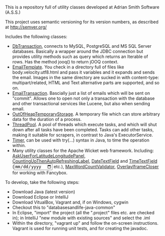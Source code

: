 This is a repository full of utility classes developed at Adrian Smith Software (A.S.S.)

This project uses semantic versioning for its version numbers, as described at http://semver.org/

Includes the following classes:

* [DbTransaction](https://www.databasesandlife.com/blog-attachments/databasesandlife-util-javadoc/com/databasesandlife/util/jdbc/DbTransaction.html), connects to MySQL, PostgreSQL and MS SQL Server databases. Basically a wrapper around the JDBC connection but provides utility methods such as query which returns an Iterable of rows. Has the method jooq() to return jOOQ context.
* [EmailTemplate](https://www.databasesandlife.com/blog-attachments/databasesandlife-util-javadoc/com/databasesandlife/util/EmailTemplate.html). You check in a directory full of files like body.velocity.utf8.html and pass it variables and it expands and sends the email. Images in the same directory are sucked in with content-type: multipart/related, HTML and Text alternative parts are supported, and so on.
* [EmailTransaction](https://www.databasesandlife.com/blog-attachments/databasesandlife-util-javadoc/com/databasesandlife/util/EmailTransaction.html). Bascially just a list of emails which will be sent on "commit". Allows one to open not only a transaction with the database and other transactional services like Lucene, but also when sending email.
* [OutOfHeapTemporaryStorage](https://www.databasesandlife.com/blog-attachments/databasesandlife-util-javadoc/com/databasesandlife/util/OutOfHeapTemporaryStorage.html). A temporary file which can store arbitrary data for the duration of a process.
* [ThreadPool](https://www.databasesandlife.com/blog-attachments/databasesandlife-util-javadoc/com/databasesandlife/util/ThreadPool.html). A pool of threads which execute tasks, and which will shut down after all tasks have been completed. Tasks can add other tasks, making it suitable for scrapers, in contrast to Java's ExecutorService.
* [Timer](https://www.databasesandlife.com/blog-attachments/databasesandlife-util-javadoc/com/databasesandlife/util/Timer.html), can be used with try(...) syntax in Java, to time the operation within.
* Many utility classes for the Apache Wicket web framework. Including: [AskUserForLatitudeLongitudePanel](https://www.databasesandlife.com/blog-attachments/databasesandlife-util-javadoc/com/databasesandlife/util/wicket/AskUserForLatitudeLongitudePanel.html), [CountingUpThenAutoRefreshingLabel](https://www.databasesandlife.com/blog-attachments/databasesandlife-util-javadoc/com/databasesandlife/util/wicket/CountingUpThenAutoRefreshingLabel.html), [DateTextField](https://www.databasesandlife.com/blog-attachments/databasesandlife-util-javadoc/com/databasesandlife/util/wicket/DateTextField.html) and [TimeTextField](https://www.databasesandlife.com/blog-attachments/databasesandlife-util-javadoc/com/databasesandlife/util/wicket/TimeTextField.html) (<input type=date> etc.), [MaxWordCountValidator](https://www.databasesandlife.com/blog-attachments/databasesandlife-util-javadoc/com/databasesandlife/util/wicket/MaxWordCountValidator.html), [OverlayIframeCloser](https://www.databasesandlife.com/blog-attachments/databasesandlife-util-javadoc/com/databasesandlife/util/wicket/OverlayIframeCloser.html) for working with Fancybox.

To develop, take the following steps:

- Download Java (latest version)
- Download Eclipse or IntelliJ
- Download VitualBox, Vagrant and, if on Windows, cygwin
- Checkout this to "databasesandlife-java-common"
- In Eclipse, "import" the project (all the ".project" files etc. are checked in); in IntelliJ "new module with existing sources" and select the .iml
- Within the directory, "vagrant up" and follow the on-screen instructions. Vagrant is used for running unit tests, and for creating the javadoc.

